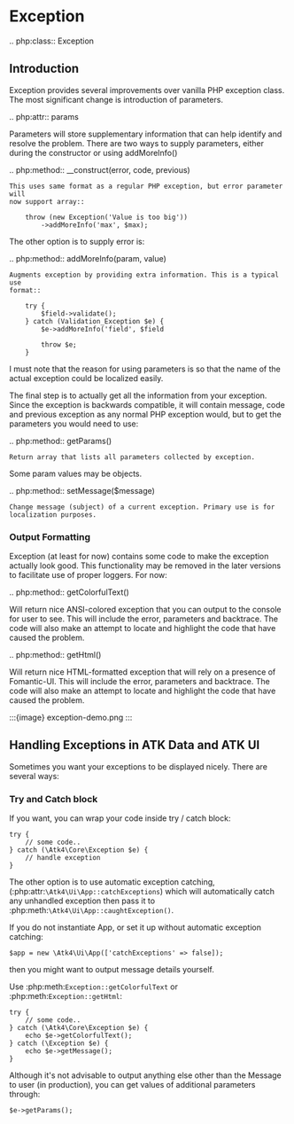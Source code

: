 # Exception

.. php:class:: Exception

## Introduction

Exception provides several improvements over vanilla PHP exception class. The
most significant change is introduction of parameters.

.. php:attr:: params

Parameters will store supplementary information that can help identify and
resolve the problem. There are two ways to supply parameters, either during
the constructor or using addMoreInfo()

.. php:method:: __construct(error, code, previous)

    This uses same format as a regular PHP exception, but error parameter will
    now support array::

        throw (new Exception('Value is too big'))
            ->addMoreInfo('max', $max);

The other option is to supply error is:

.. php:method:: addMoreInfo(param, value)

    Augments exception by providing extra information. This is a typical use
    format::

        try {
            $field->validate();
        } catch (Validation_Exception $e) {
            $e->addMoreInfo('field', $field

            throw $e;
        }

I must note that the reason for using parameters is so that the name of the
actual exception could be localized easily.

The final step is to actually get all the information from your exception.
Since the exception is backwards compatible, it will contain message, code
and previous exception as any normal PHP exception would, but to get the
parameters you would need to use:

.. php:method:: getParams()

    Return array that lists all parameters collected by exception.

Some param values may be objects.

.. php:method:: setMessage($message)

    Change message (subject) of a current exception. Primary use is for
    localization purposes.

### Output Formatting

Exception (at least for now) contains some code to make the exception actually
look good. This functionality may be removed in the later versions to
facilitate use of proper loggers. For now:


.. php:method:: getColorfulText()

Will return nice ANSI-colored exception that you can output to the console for
user to see. This will include the error, parameters and backtrace. The code
will also make an attempt to locate and highlight the code that have caused the
problem.

.. php:method:: getHtml()

Will return nice HTML-formatted exception that will rely on a presence of
Fomantic-UI. This will include the error, parameters and backtrace. The code
will also make an attempt to locate and highlight the code that have caused the
problem.

:::{image} exception-demo.png
:::

## Handling Exceptions in ATK Data and ATK UI

Sometimes you want your exceptions to be displayed nicely. There are several ways:

### Try and Catch block

If you want, you can wrap your code inside try / catch block:

```
try {
    // some code..
} catch (\Atk4\Core\Exception $e) {
    // handle exception
}
```

The other option is to use automatic exception catching, (:php:attr:`\Atk4\Ui\App::catchExceptions`)
which will automatically catch any unhandled exception then pass it to :php:meth:`\Atk4\Ui\App::caughtException()`.

If you do not instantiate App, or set it up without automatic exception catching:

```
$app = new \Atk4\Ui\App(['catchExceptions' => false]);
```

then you might want to output message details yourself.

Use :php:meth:`Exception::getColorfulText` or :php:meth:`Exception::getHtml`:

```
try {
    // some code..
} catch (\Atk4\Core\Exception $e) {
    echo $e->getColorfulText();
} catch (\Exception $e) {
    echo $e->getMessage();
}
```

Although it's not advisable to output anything else other than the Message to user (in production),
you can get values of additional parameters through:

```
$e->getParams();
```
